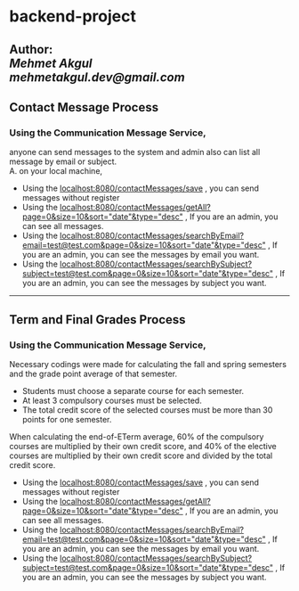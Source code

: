 # backend-project

**Author:**  
_Mehmet Akgul_   
_mehmetakgul.dev@gmail.com_
---
## Contact Message Process
### Using the Communication Message Service,
anyone can send messages to the system and admin also can list all message by email or subject.  
A. on your local machine, 
* Using the  [localhost:8080/contactMessages/save](localhost:8080/contactMessages/save) , you can send messages without register 
* Using the  [localhost:8080/contactMessages/getAll?page=0&size=10&sort="date"&type="desc"](localhost:8080/contactMessages/getAll?page=0&size=10&sort="date"&type="desc") , If you are an admin, you can see all messages.
* Using the  [localhost:8080/contactMessages/searchByEmail?email=test@test.com&page=0&size=10&sort="date"&type="desc"](localhost:8080/contactMessages/searchByEmail?email=test@test.com&page=0&size=10&sort="date"&type="desc") , If you are an admin, you can see the messages by email you want.
* Using the  [localhost:8080/contactMessages/searchBySubject?subject=test@test.com&page=0&size=10&sort="date"&type="desc"](localhost:8080/contactMessages/searchBySubject?subject=test@test.com&page=0&size=10&sort="date"&type="desc") , If you are an admin, you can see the messages by subject you want.

---
## Term and Final Grades Process 
### Using the Communication Message Service,
Necessary codings were made for calculating the fall and spring semesters and the grade point average of that semester.  
* Students must choose a separate course for each semester.
* At least 3 compulsory courses must be selected.
* The total credit score of the selected courses must be more than 30 points for one semester.

When calculating the end-of-ETerm average, 60% of the compulsory courses are multiplied by their own credit score, and 40% of the elective courses are multiplied by their own credit score and divided by the total credit score.
* Using the  [localhost:8080/contactMessages/save](localhost:8080/contactMessages/save) , you can send messages without register 
* Using the  [localhost:8080/contactMessages/getAll?page=0&size=10&sort="date"&type="desc"](localhost:8080/contactMessages/getAll?page=0&size=10&sort="date"&type="desc") , If you are an admin, you can see all messages.
* Using the  [localhost:8080/contactMessages/searchByEmail?email=test@test.com&page=0&size=10&sort="date"&type="desc"](localhost:8080/contactMessages/searchByEmail?email=test@test.com&page=0&size=10&sort="date"&type="desc") , If you are an admin, you can see the messages by email you want.
* Using the  [localhost:8080/contactMessages/searchBySubject?subject=test@test.com&page=0&size=10&sort="date"&type="desc"](localhost:8080/contactMessages/searchBySubject?subject=test@test.com&page=0&size=10&sort="date"&type="desc") , If you are an admin, you can see the messages by subject you want.

